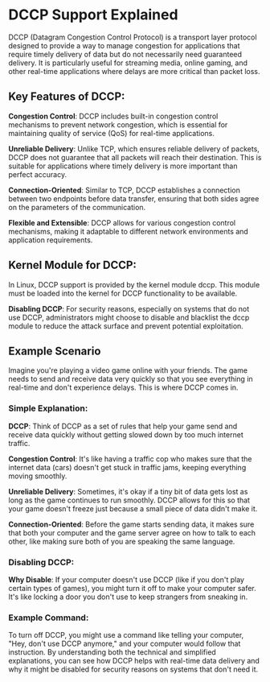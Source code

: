 # DCCP Support Explained

DCCP (Datagram Congestion Control Protocol) is a transport layer protocol designed to provide a way to manage congestion for applications that require timely delivery of data but do not necessarily need guaranteed delivery. It is particularly useful for streaming media, online gaming, and other real-time applications where delays are more critical than packet loss.

## Key Features of DCCP:

**Congestion Control**: DCCP includes built-in congestion control mechanisms to prevent network congestion, which is essential for maintaining quality of service (QoS) for real-time applications.

**Unreliable Delivery**: Unlike TCP, which ensures reliable delivery of packets, DCCP does not guarantee that all packets will reach their destination. This is suitable for applications where timely delivery is more important than perfect accuracy.

**Connection-Oriented**: Similar to TCP, DCCP establishes a connection between two endpoints before data transfer, ensuring that both sides agree on the parameters of the communication.

**Flexible and Extensible**: DCCP allows for various congestion control mechanisms, making it adaptable to different network environments and application requirements.

## Kernel Module for DCCP:

In Linux, DCCP support is provided by the kernel module dccp. This module must be loaded into the kernel for DCCP functionality to be available.

**Disabling DCCP**: For security reasons, especially on systems that do not use DCCP, administrators might choose to disable and blacklist the dccp module to reduce the attack surface and prevent potential exploitation.

## Example Scenario
Imagine you're playing a video game online with your friends. The game needs to send and receive data very quickly so that you see everything in real-time and don't experience delays. This is where DCCP comes in.

### Simple Explanation:
**DCCP**: Think of DCCP as a set of rules that help your game send and receive data quickly without getting slowed down by too much internet traffic.

**Congestion Control**: It's like having a traffic cop who makes sure that the internet data (cars) doesn't get stuck in traffic jams, keeping everything moving smoothly.

**Unreliable Delivery**: Sometimes, it's okay if a tiny bit of data gets lost as long as the game continues to run smoothly. DCCP allows for this so that your game doesn't freeze just because a small piece of data didn't make it.

**Connection-Oriented**: Before the game starts sending data, it makes sure that both your computer and the game server agree on how to talk to each other, like making sure both of you are speaking the same language.

### Disabling DCCP:
**Why Disable**: If your computer doesn't use DCCP (like if you don't play certain types of games), you might turn it off to make your computer safer. It's like locking a door you don't use to keep strangers from sneaking in.

### Example Command:

To turn off DCCP, you might use a command like telling your computer, "Hey, don't use DCCP anymore," and your computer would follow that instruction.
By understanding both the technical and simplified explanations, you can see how DCCP helps with real-time data delivery and why it might be disabled for security reasons on systems that don't need it.





